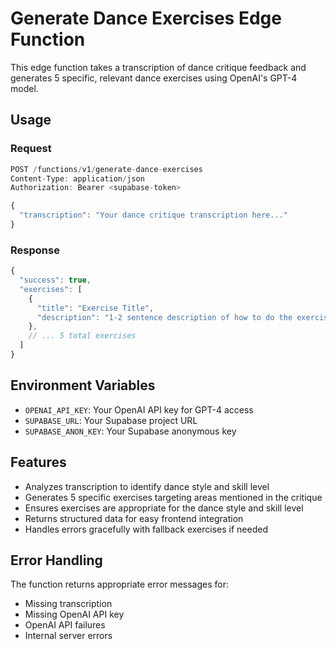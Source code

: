 # Generate Dance Exercises Edge Function

This edge function takes a transcription of dance critique feedback and generates 5 specific, relevant dance exercises using OpenAI's GPT-4 model.

## Usage

### Request

```typescript
POST /functions/v1/generate-dance-exercises
Content-Type: application/json
Authorization: Bearer <supabase-token>

{
  "transcription": "Your dance critique transcription here..."
}
```

### Response

```typescript
{
  "success": true,
  "exercises": [
    {
      "title": "Exercise Title",
      "description": "1-2 sentence description of how to do the exercise and what it improves"
    },
    // ... 5 total exercises
  ]
}
```

## Environment Variables

- `OPENAI_API_KEY`: Your OpenAI API key for GPT-4 access
- `SUPABASE_URL`: Your Supabase project URL
- `SUPABASE_ANON_KEY`: Your Supabase anonymous key

## Features

- Analyzes transcription to identify dance style and skill level
- Generates 5 specific exercises targeting areas mentioned in the critique
- Ensures exercises are appropriate for the dance style and skill level
- Returns structured data for easy frontend integration
- Handles errors gracefully with fallback exercises if needed

## Error Handling

The function returns appropriate error messages for:

- Missing transcription
- Missing OpenAI API key
- OpenAI API failures
- Internal server errors
